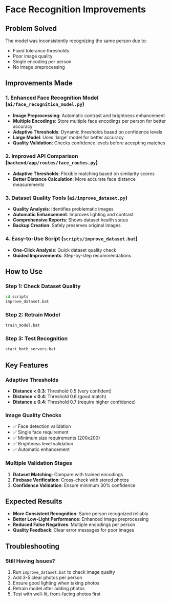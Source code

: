# Face Recognition Improvements

## Problem Solved
The model was inconsistently recognizing the same person due to:
- Fixed tolerance thresholds
- Poor image quality
- Single encoding per person
- No image preprocessing

## Improvements Made

### 1. Enhanced Face Recognition Model (`ai/face_recognition_model.py`)
- **Image Preprocessing**: Automatic contrast and brightness enhancement
- **Multiple Encodings**: Store multiple face encodings per person for better accuracy
- **Adaptive Thresholds**: Dynamic thresholds based on confidence levels
- **Large Model**: Uses 'large' model for better accuracy
- **Quality Validation**: Checks confidence levels before accepting matches

### 2. Improved API Comparison (`backend/app/routes/face_routes.py`)
- **Adaptive Thresholds**: Flexible matching based on similarity scores
- **Better Distance Calculation**: More accurate face distance measurements

### 3. Dataset Quality Tools (`ai/improve_dataset.py`)
- **Quality Analysis**: Identifies problematic images
- **Automatic Enhancement**: Improves lighting and contrast
- **Comprehensive Reports**: Shows dataset health status
- **Backup Creation**: Safely preserves original images

### 4. Easy-to-Use Script (`scripts/improve_dataset.bat`)
- **One-Click Analysis**: Quick dataset quality check
- **Guided Improvements**: Step-by-step recommendations

## How to Use

### Step 1: Check Dataset Quality
```bash
cd scripts
improve_dataset.bat
```

### Step 2: Retrain Model
```bash
train_model.bat
```

### Step 3: Test Recognition
```bash
start_both_servers.bat
```

## Key Features

### Adaptive Thresholds
- **Distance < 0.3**: Threshold 0.5 (very confident)
- **Distance < 0.4**: Threshold 0.6 (good match)  
- **Distance ≥ 0.4**: Threshold 0.7 (require higher confidence)

### Image Quality Checks
- ✅ Face detection validation
- ✅ Single face requirement
- ✅ Minimum size requirements (200x200)
- ✅ Brightness level validation
- ✅ Automatic enhancement

### Multiple Validation Stages
1. **Dataset Matching**: Compare with trained encodings
2. **Firebase Verification**: Cross-check with stored photos
3. **Confidence Validation**: Ensure minimum 30% confidence

## Expected Results
- **More Consistent Recognition**: Same person recognized reliably
- **Better Low-Light Performance**: Enhanced image preprocessing
- **Reduced False Negatives**: Multiple encodings per person
- **Quality Feedback**: Clear error messages for poor images

## Troubleshooting

### Still Having Issues?
1. Run `improve_dataset.bat` to check image quality
2. Add 3-5 clear photos per person
3. Ensure good lighting when taking photos
4. Retrain model after adding photos
5. Test with well-lit, front-facing photos first
